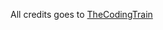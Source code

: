 All credits goes to [TheCodingTrain](https://thecodingtrain.com/CodingChallenges/065.2-binary-tree-viz.html)
